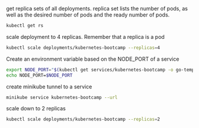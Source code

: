 get replica sets of all deployments.
replica set lists the number of pods, as well as the desired number of pods and the ready number of pods.
```bash
kubectl get rs
```

scale deployment to 4 replicas. Remember that a replica is a pod
```bash
kubectl scale deployments/kubernetes-bootcamp --replicas=4
```

Create an environment variable based on the NODE_PORT of a service
```bash
export NODE_PORT="$(kubectl get services/kubernetes-bootcamp -o go-template='{{(index .spec.ports 0).nodePort}}')"
echo NODE_PORT=$NODE_PORT
```

create minikube tunnel to a service
```bash
minikube service kubernetes-bootcamp --url
```

scale down to 2 replicas
```bash
kubectl scale deployments/kubernetes-bootcamp --replicas=2
```